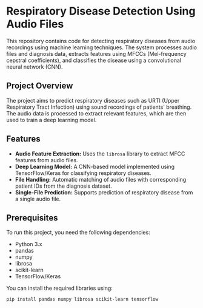 # Respiratory Disease Detection Using Audio Files

This repository contains code for detecting respiratory diseases from audio recordings using machine learning techniques. The system processes audio files and diagnosis data, extracts features using MFCCs (Mel-frequency cepstral coefficients), and classifies the disease using a convolutional neural network (CNN).

## Project Overview

The project aims to predict respiratory diseases such as URTI (Upper Respiratory Tract Infection) using sound recordings of patients' breathing. The audio data is processed to extract relevant features, which are then used to train a deep learning model.

## Features

- **Audio Feature Extraction:** Uses the `librosa` library to extract MFCC features from audio files.
- **Deep Learning Model:** A CNN-based model implemented using TensorFlow/Keras for classifying respiratory diseases.
- **File Handling:** Automatic matching of audio files with corresponding patient IDs from the diagnosis dataset.
- **Single-File Prediction:** Supports prediction of respiratory disease from a single audio file.

## Prerequisites

To run this project, you need the following dependencies:

- Python 3.x
- pandas
- numpy
- librosa
- scikit-learn
- TensorFlow/Keras

You can install the required libraries using:

```bash
pip install pandas numpy librosa scikit-learn tensorflow
